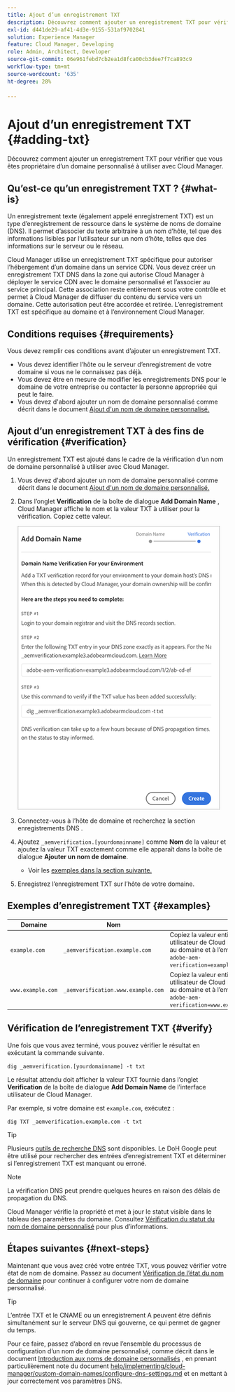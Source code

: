 ```yaml
---
title: Ajout d’un enregistrement TXT
description: Découvrez comment ajouter un enregistrement TXT pour vérifier que vous êtes propriétaire d’un domaine personnalisé à utiliser avec Cloud Manager.
exl-id: d441de29-af41-4d3e-9155-531af9702841
solution: Experience Manager
feature: Cloud Manager, Developing
role: Admin, Architect, Developer
source-git-commit: 06e961febd7cb2ea1d8fca00cb3dee7f7ca893c9
workflow-type: tm+mt
source-wordcount: '635'
ht-degree: 28%

---
```



# Ajout d’un enregistrement TXT {#adding-txt}

Découvrez comment ajouter un enregistrement TXT pour vérifier que vous êtes propriétaire d’un domaine personnalisé à utiliser avec Cloud Manager.

## Qu’est-ce qu’un enregistrement TXT ? {#what-is}

Un enregistrement texte (également appelé enregistrement TXT) est un type d’enregistrement de ressource dans le système de noms de domaine (DNS). Il permet d’associer du texte arbitraire à un nom d’hôte, tel que des informations lisibles par l’utilisateur sur un nom d’hôte, telles que des informations sur le serveur ou le réseau.

Cloud Manager utilise un enregistrement TXT spécifique pour autoriser l’hébergement d’un domaine dans un service CDN. Vous devez créer un enregistrement TXT DNS dans la zone qui autorise Cloud Manager à déployer le service CDN avec le domaine personnalisé et l’associer au service principal. Cette association reste entièrement sous votre contrôle et permet à Cloud Manager de diffuser du contenu du service vers un domaine. Cette autorisation peut être accordée et retirée. L’enregistrement TXT est spécifique au domaine et à l’environnement Cloud Manager.

## Conditions requises {#requirements}

Vous devez remplir ces conditions avant d’ajouter un enregistrement TXT.

* Vous devez identifier l’hôte ou le serveur d’enregistrement de votre domaine si vous ne le connaissez pas déjà.
* Vous devez être en mesure de modifier les enregistrements DNS pour le domaine de votre entreprise ou contacter la personne appropriée qui peut le faire.
* Vous devez d&#39;abord ajouter un nom de domaine personnalisé comme décrit dans le document [Ajout d&#39;un nom de domaine personnalisé.](/help/implementing/cloud-manager/custom-domain-names/add-custom-domain-name.md)

## Ajout d’un enregistrement TXT à des fins de vérification {#verification}

Un enregistrement TXT est ajouté dans le cadre de la vérification d’un nom de domaine personnalisé à utiliser avec Cloud Manager.

1. Vous devez d&#39;abord ajouter un nom de domaine personnalisé comme décrit dans le document [Ajout d&#39;un nom de domaine personnalisé.](/help/implementing/cloud-manager/custom-domain-names/add-custom-domain-name.md)

1. Dans l’onglet **Verification** de la boîte de dialogue **Add Domain Name** , Cloud Manager affiche le nom et la valeur TXT à utiliser pour la vérification. Copiez cette valeur.

   ![Vérification des noms de domaine](/help/implementing/cloud-manager/assets/cdn/cdn-create6.png)

1. Connectez-vous à l’hôte de domaine et recherchez la section enregistrements DNS .

1. Ajoutez `_aemverification.[yourdomainname]` comme **Nom** de la valeur et ajoutez la valeur TXT exactement comme elle apparaît dans la boîte de dialogue **Ajouter un nom de domaine**.

   * Voir les [exemples dans la section suivante.](#examples)

1. Enregistrez l’enregistrement TXT sur l’hôte de votre domaine.

## Exemples d’enregistrement TXT {#examples}

| Domaine | Nom | Valeur TXT |
|--- |--- |---|
| `example.com` | `_aemverification.example.com` | Copiez la valeur entière affichée dans l’interface utilisateur de Cloud Manager. Cela est spécifique au domaine et à l’environnement. Par exemple :<br>`adobe-aem-verification=example.com/[program]/[env]/..*` |
| `www.example.com` | `_aemverification.www.example.com` | Copiez la valeur entière affichée dans l’interface utilisateur de Cloud Manager. Cela est spécifique au domaine et à l’environnement. Par exemple :<br>`adobe-aem-verification=www.example.com/[program]/[env]/..*` |

## Vérification de l’enregistrement TXT {#verify}

Une fois que vous avez terminé, vous pouvez vérifier le résultat en exécutant la commande suivante.

```shell
dig _aemverification.[yourdomainname] -t txt
```

Le résultat attendu doit afficher la valeur TXT fournie dans l’onglet **Verification** de la boîte de dialogue **Add Domain Name** de l’interface utilisateur de Cloud Manager.

Par exemple, si votre domaine est `example.com`, exécutez :

```shell
dig TXT _aemverification.example.com -t txt
```

>[!TIP]
>
>Plusieurs [outils de recherche DNS](https://www.ultratools.com/tools/dnsLookup) sont disponibles. Le DoH Google peut être utilisé pour rechercher des entrées d’enregistrement TXT et déterminer si l’enregistrement TXT est manquant ou erroné.

>[!NOTE]
>
>La vérification DNS peut prendre quelques heures en raison des délais de propagation du DNS.
>
>Cloud Manager vérifie la propriété et met à jour le statut visible dans le tableau des paramètres du domaine. Consultez [Vérification du statut du nom de domaine personnalisé](/help/implementing/cloud-manager/custom-domain-names/check-domain-name-status.md) pour plus d’informations.

## Étapes suivantes {#next-steps}

Maintenant que vous avez créé votre entrée TXT, vous pouvez vérifier votre état de nom de domaine. Passez au document [Vérification de l’état du nom de domaine](/help/implementing/cloud-manager/custom-domain-names/check-domain-name-status.md) pour continuer à configurer votre nom de domaine personnalisé.

>[!TIP]
>
>L’entrée TXT et le CNAME ou un enregistrement A peuvent être définis simultanément sur le serveur DNS qui gouverne, ce qui permet de gagner du temps.
>
>Pour ce faire, passez d’abord en revue l’ensemble du processus de configuration d’un nom de domaine personnalisé, comme décrit dans le document [Introduction aux noms de domaine personnalisés](/help/implementing/cloud-manager/custom-domain-names/introduction.md) , en prenant particulièrement note du document [help/implementing/cloud-manager/custom-domain-names/configure-dns-settings.md](/help/implementing/cloud-manager/custom-domain-names/configure-dns-settings.md) et en mettant à jour correctement vos paramètres DNS.